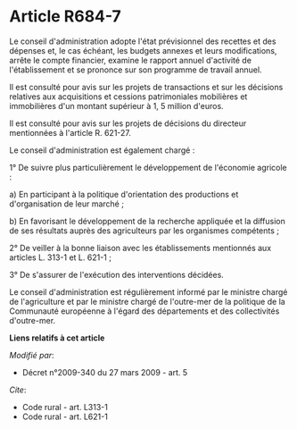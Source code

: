 # Article R684-7

Le conseil d'administration adopte l'état prévisionnel des recettes et des dépenses et, le cas échéant, les budgets annexes
et leurs modifications, arrête le compte financier, examine le rapport annuel d'activité de l'établissement et se prononce
sur son programme de travail annuel. 

Il est consulté pour avis sur les projets de transactions et sur les décisions relatives aux acquisitions et cessions
patrimoniales mobilières et immobilières d'un montant supérieur à 1, 5 million d'euros. 

Il est consulté pour avis sur les projets de décisions du directeur mentionnées à l'article R. 621-27. 

Le conseil d'administration est également chargé : 

1° De suivre plus particulièrement le développement de l'économie agricole : 

a) En participant à la politique d'orientation des productions et d'organisation de leur marché ; 

b) En favorisant le développement de la recherche appliquée et la diffusion de ses résultats auprès des agriculteurs par les
organismes compétents ; 

2° De veiller à la bonne liaison avec les établissements mentionnés aux articles L. 313-1 et L. 621-1 ; 

3° De s'assurer de l'exécution des interventions décidées. 

Le conseil d'administration est régulièrement informé par le ministre chargé de l'agriculture et par le ministre chargé de
l'outre-mer de la politique de la Communauté européenne à l'égard des départements et des collectivités d'outre-mer.

**Liens relatifs à cet article**

_Modifié par_:

  - Décret n°2009-340 du 27 mars 2009 - art. 5

_Cite_:

  - Code rural - art. L313-1
  - Code rural - art. L621-1

